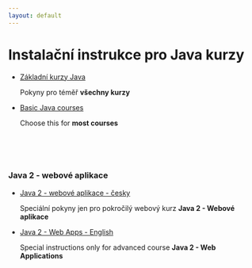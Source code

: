 ```yaml
---
layout: default
---
```

Instalační instrukce pro Java kurzy
===================================

*   [Základní kurzy Java](community/)

    Pokyny pro téměř **všechny kurzy**


*   [Basic Java courses](community/)

    Choose this for **most courses**

<br/>
<br/>
<br/>

### Java 2 - webové aplikace

*   [Java 2 - webové aplikace - česky](ultimate/)

    Speciální pokyny jen pro pokročilý webový kurz **Java 2 - Webové aplikace**

*   [Java 2 - Web Apps - English](ultimate/)

    Special instructions only for advanced course **Java 2 - Web Applications**

